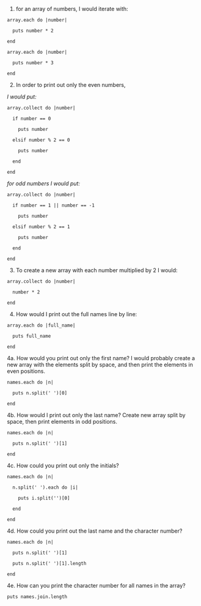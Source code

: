 1. for an array of numbers, I would iterate with:

```
array.each do |number|

  puts number * 2

end  
```
```
array.each do |number|

  puts number * 3

end  
```
2. In order to print out only the even numbers,

*I would put:*

```
array.collect do |number|

  if number == 0

    puts number

  elsif number % 2 == 0

    puts number

  end   

end
```
*for odd numbers I would put:*  

```
array.collect do |number|

  if number == 1 || number == -1

    puts number

  elsif number % 2 == 1

    puts number

  end   

end
```
3. To create a new array with each number multiplied by 2 I would:

```
array.collect do |number|

  number * 2

end
```
4. How would I print out the full names line by line:

```
array.each do |full_name|

  puts full_name

end
```
  4a. How would you print out only the first name? I would probably create a new array with the elements split by space, and then print the elements in even positions.

```
names.each do |n|

  puts n.split(' ')[0]

end  
```
  4b. How would I print out only the last name? Create new array split by space, then print elements in odd positions.

```
names.each do |n|

  puts n.split(' ')[1]

end  
```
  4c. How could you print out only the initials?

```
names.each do |n|

  n.split(' ').each do |i|

    puts i.split('')[0]

  end

end
```
  4d. How could you print out the last name and the character number?

```
names.each do |n|

  puts n.split(' ')[1]

  puts n.split(' ')[1].length

end
```
  4e. How can you print the character number for all names in the array?

```
puts names.join.length
```

